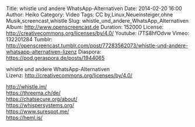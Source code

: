 Title: whistle und andere WhatsApp-Alternativen
Date: 2014-02-20 16:00
Author: Heiko
Category: Video
Tags: CC by,Linux,Neueinsteiger,ohne Musik,screencast,whistle
Slug: whistle_und_andere_WhatsApp_Alternativen
Album: http://www.openscreencast.de
Duration: 152000
License: http://creativecommons.org/licenses/by/4.0/
Youtube: i7TS8hfOdvw
Vimeo: 132201284
Tumblr: http://openscreencast.tumblr.com/post/77283562073/whistle-und-andere-whatsapp-alternativen-lizenz
Diaspora: https://pod.geraspora.de/posts/1944065

whistle und andere WhatsApp-Alternativen  
Lizenz: <http://creativecommons.org/licenses/by/4.0/>  
  
<http://whistle.im/>  
<https://threema.ch/de/>  
<https://chatsecure.org/about/>  
<https://whispersystems.org/>  
<https://www.surespot.me/>  
<https://heml.is/>

